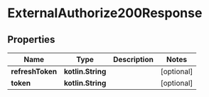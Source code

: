 
# ExternalAuthorize200Response

## Properties
Name | Type | Description | Notes
------------ | ------------- | ------------- | -------------
**refreshToken** | **kotlin.String** |  |  [optional]
**token** | **kotlin.String** |  |  [optional]




